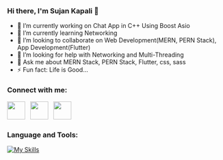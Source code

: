 ### Hi there, I'm Sujan Kapali 👋


- 🔭 I’m currently working on Chat App in C++ Using Boost Asio
- 🌱 I’m currently learning Networking
- 👯 I’m looking to collaborate on Web Development(MERN, PERN Stack), App Development(Flutter)
- 🤔 I’m looking for help with Networking and Multi-Threading
- 💬 Ask me about MERN Stack, PERN Stack, Flutter, css, sass
- ⚡ Fun fact: Life is Good...

### Connect with me:
[<img src="https://openvisualfx.com/wp-content/uploads/2019/10/linkedin-icon-logo-png-transparent.png" width="42px"/>](https://www.linkedin.com/in/sujan-kapali-78064b208/)
&nbsp;
[<img src="https://assets.stickpng.com/images/580b57fcd9996e24bc43c521.png" width="42px"/>](https://www.instagram.com/kapali_sujan/)
&nbsp;
[<img src="https://www.edigitalagency.com.au/wp-content/uploads/Facebook-logo-blue-circle-large-transparent-png.png" width="42px"/>](https://www.facebook.com/sujan.kapali.988/)


### Language and Tools:
[![My Skills](https://skills.thijs.gg/icons?i=html,css,sass,js,react,nodejs,mongodb,postgres,dart,git,py&theme=light)](https://skills.thijs.gg)
